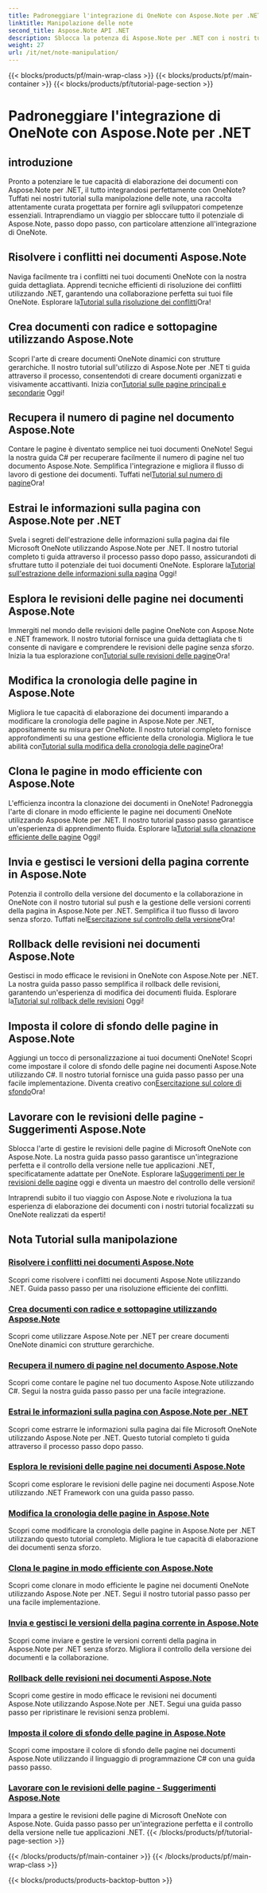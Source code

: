 ```yaml
---
title: Padroneggiare l'integrazione di OneNote con Aspose.Note per .NET
linktitle: Manipolazione delle note
second_title: Aspose.Note API .NET
description: Sblocca la potenza di Aspose.Note per .NET con i nostri tutorial incentrati su OneNote. Risolvi i conflitti, crea documenti dinamici ed esplora una manipolazione efficiente delle pagine.
weight: 27
url: /it/net/note-manipulation/
---
```


{{< blocks/products/pf/main-wrap-class >}}
{{< blocks/products/pf/main-container >}}
{{< blocks/products/pf/tutorial-page-section >}}

# Padroneggiare l'integrazione di OneNote con Aspose.Note per .NET


## introduzione

Pronto a potenziare le tue capacità di elaborazione dei documenti con Aspose.Note per .NET, il tutto integrandosi perfettamente con OneNote? Tuffati nei nostri tutorial sulla manipolazione delle note, una raccolta attentamente curata progettata per fornire agli sviluppatori competenze essenziali. Intraprendiamo un viaggio per sbloccare tutto il potenziale di Aspose.Note, passo dopo passo, con particolare attenzione all'integrazione di OneNote.

## Risolvere i conflitti nei documenti Aspose.Note
 Naviga facilmente tra i conflitti nei tuoi documenti OneNote con la nostra guida dettagliata. Apprendi tecniche efficienti di risoluzione dei conflitti utilizzando .NET, garantendo una collaborazione perfetta sui tuoi file OneNote. Esplorare la[Tutorial sulla risoluzione dei conflitti](./conflict-page-resolution/)Ora!

## Crea documenti con radice e sottopagine utilizzando Aspose.Note
 Scopri l'arte di creare documenti OneNote dinamici con strutture gerarchiche. Il nostro tutorial sull'utilizzo di Aspose.Note per .NET ti guida attraverso il processo, consentendoti di creare documenti organizzati e visivamente accattivanti. Inizia con[Tutorial sulle pagine principali e secondarie](./create-documents-root-sub-pages/) Oggi!

## Recupera il numero di pagine nel documento Aspose.Note
 Contare le pagine è diventato semplice nei tuoi documenti OneNote! Segui la nostra guida C# per recuperare facilmente il numero di pagine nel tuo documento Aspose.Note. Semplifica l'integrazione e migliora il flusso di lavoro di gestione dei documenti. Tuffati nel[Tutorial sul numero di pagine](./retrieve-number-of-pages/)Ora!

## Estrai le informazioni sulla pagina con Aspose.Note per .NET
Svela i segreti dell'estrazione delle informazioni sulla pagina dai file Microsoft OneNote utilizzando Aspose.Note per .NET. Il nostro tutorial completo ti guida attraverso il processo passo dopo passo, assicurandoti di sfruttare tutto il potenziale dei tuoi documenti OneNote. Esplorare la[Tutorial sull'estrazione delle informazioni sulla pagina](./extract-page-information/) Oggi!

## Esplora le revisioni delle pagine nei documenti Aspose.Note
 Immergiti nel mondo delle revisioni delle pagine OneNote con Aspose.Note e .NET framework. Il nostro tutorial fornisce una guida dettagliata che ti consente di navigare e comprendere le revisioni delle pagine senza sforzo. Inizia la tua esplorazione con[Tutorial sulle revisioni delle pagine](./page-revisions-exploration/)Ora!

## Modifica la cronologia delle pagine in Aspose.Note
 Migliora le tue capacità di elaborazione dei documenti imparando a modificare la cronologia delle pagine in Aspose.Note per .NET, appositamente su misura per OneNote. Il nostro tutorial completo fornisce approfondimenti su una gestione efficiente della cronologia. Migliora le tue abilità con[Tutorial sulla modifica della cronologia delle pagine](./modify-page-history/)Ora!

## Clona le pagine in modo efficiente con Aspose.Note
L'efficienza incontra la clonazione dei documenti in OneNote! Padroneggia l'arte di clonare in modo efficiente le pagine nei documenti OneNote utilizzando Aspose.Note per .NET. Il nostro tutorial passo passo garantisce un'esperienza di apprendimento fluida. Esplorare la[Tutorial sulla clonazione efficiente delle pagine](./efficient-page-cloning/) Oggi!

## Invia e gestisci le versioni della pagina corrente in Aspose.Note
 Potenzia il controllo della versione del documento e la collaborazione in OneNote con il nostro tutorial sul push e la gestione delle versioni correnti della pagina in Aspose.Note per .NET. Semplifica il tuo flusso di lavoro senza sforzo. Tuffati nel[Esercitazione sul controllo della versione](./manage-current-page-versions/)Ora!

## Rollback delle revisioni nei documenti Aspose.Note
 Gestisci in modo efficace le revisioni in OneNote con Aspose.Note per .NET. La nostra guida passo passo semplifica il rollback delle revisioni, garantendo un'esperienza di modifica dei documenti fluida. Esplorare la[Tutorial sul rollback delle revisioni](./roll-back-document-revisions/) Oggi!

## Imposta il colore di sfondo delle pagine in Aspose.Note
Aggiungi un tocco di personalizzazione ai tuoi documenti OneNote! Scopri come impostare il colore di sfondo delle pagine nei documenti Aspose.Note utilizzando C#. Il nostro tutorial fornisce una guida passo passo per una facile implementazione. Diventa creativo con[Esercitazione sul colore di sfondo](./set-page-background-color/)Ora!

## Lavorare con le revisioni delle pagine - Suggerimenti Aspose.Note
 Sblocca l'arte di gestire le revisioni delle pagine di Microsoft OneNote con Aspose.Note. La nostra guida passo passo garantisce un'integrazione perfetta e il controllo della versione nelle tue applicazioni .NET, specificatamente adattate per OneNote. Esplorare la[Suggerimenti per le revisioni delle pagine](./working-with-page-revisions/) oggi e diventa un maestro del controllo delle versioni!

Intraprendi subito il tuo viaggio con Aspose.Note e rivoluziona la tua esperienza di elaborazione dei documenti con i nostri tutorial focalizzati su OneNote realizzati da esperti!
## Nota Tutorial sulla manipolazione
### [Risolvere i conflitti nei documenti Aspose.Note](./conflict-page-resolution/)
Scopri come risolvere i conflitti nei documenti Aspose.Note utilizzando .NET. Guida passo passo per una risoluzione efficiente dei conflitti.
### [Crea documenti con radice e sottopagine utilizzando Aspose.Note](./create-documents-root-sub-pages/)
Scopri come utilizzare Aspose.Note per .NET per creare documenti OneNote dinamici con strutture gerarchiche.
### [Recupera il numero di pagine nel documento Aspose.Note](./retrieve-number-of-pages/)
Scopri come contare le pagine nel tuo documento Aspose.Note utilizzando C#. Segui la nostra guida passo passo per una facile integrazione.
### [Estrai le informazioni sulla pagina con Aspose.Note per .NET](./extract-page-information/)
Scopri come estrarre le informazioni sulla pagina dai file Microsoft OneNote utilizzando Aspose.Note per .NET. Questo tutorial completo ti guida attraverso il processo passo dopo passo.
### [Esplora le revisioni delle pagine nei documenti Aspose.Note](./page-revisions-exploration/)
Scopri come esplorare le revisioni delle pagine nei documenti Aspose.Note utilizzando .NET Framework con una guida passo passo.
### [Modifica la cronologia delle pagine in Aspose.Note](./modify-page-history/)
Scopri come modificare la cronologia delle pagine in Aspose.Note per .NET utilizzando questo tutorial completo. Migliora le tue capacità di elaborazione dei documenti senza sforzo.
### [Clona le pagine in modo efficiente con Aspose.Note](./efficient-page-cloning/)
Scopri come clonare in modo efficiente le pagine nei documenti OneNote utilizzando Aspose.Note per .NET. Segui il nostro tutorial passo passo per una facile implementazione.
### [Invia e gestisci le versioni della pagina corrente in Aspose.Note](./manage-current-page-versions/)
Scopri come inviare e gestire le versioni correnti della pagina in Aspose.Note per .NET senza sforzo. Migliora il controllo della versione dei documenti e la collaborazione.
### [Rollback delle revisioni nei documenti Aspose.Note](./roll-back-document-revisions/)
Scopri come gestire in modo efficace le revisioni nei documenti Aspose.Note utilizzando Aspose.Note per .NET. Segui una guida passo passo per ripristinare le revisioni senza problemi.
### [Imposta il colore di sfondo delle pagine in Aspose.Note](./set-page-background-color/)
Scopri come impostare il colore di sfondo delle pagine nei documenti Aspose.Note utilizzando il linguaggio di programmazione C# con una guida passo passo.
### [Lavorare con le revisioni delle pagine - Suggerimenti Aspose.Note](./working-with-page-revisions/)
Impara a gestire le revisioni delle pagine di Microsoft OneNote con Aspose.Note. Guida passo passo per un'integrazione perfetta e il controllo della versione nelle tue applicazioni .NET.
{{< /blocks/products/pf/tutorial-page-section >}}

{{< /blocks/products/pf/main-container >}}
{{< /blocks/products/pf/main-wrap-class >}}

{{< blocks/products/products-backtop-button >}}
